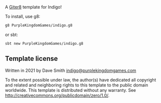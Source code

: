 A [Giter8][g8] template for Indigo!

To install, use g8:

```bash
g8 PurpleKingdomGames/indigo.g8
```

or sbt:

```bash
sbt new PurpleKingdomGames/indigo.g8
```

Template license
----------------
Written in 2021 by Dave Smith indigo@purplekingdomgames.com

To the extent possible under law, the author(s) have dedicated all copyright and related and neighboring rights to this template to the public domain worldwide.
This template is distributed without any warranty. See <http://creativecommons.org/publicdomain/zero/1.0/>.

[g8]: http://www.foundweekends.org/giter8/
